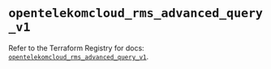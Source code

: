 # `opentelekomcloud_rms_advanced_query_v1`

Refer to the Terraform Registry for docs: [`opentelekomcloud_rms_advanced_query_v1`](https://registry.terraform.io/providers/opentelekomcloud/opentelekomcloud/1.36.25/docs/resources/rms_advanced_query_v1).
